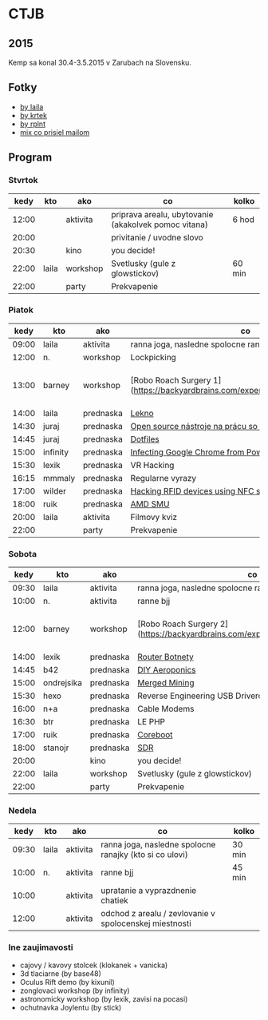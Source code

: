 # CTJB

## 2015

Kemp sa konal 30.4-3.5.2015 v Zarubach na Slovensku.

## Fotky

* [by laila](http://www.laila.sk/#/ctjb-2015/)
* [by krtek](http://imgur.com/a/DK8OA)
* [by rplnt](https://i.imgur.com/2egd2OY.gifv)
* [mix co prisiel mailom](https://www.flickr.com/photos/saint_laila/sets/72157652013279058/)

## Program

### Stvrtok

| kedy  | kto   | ako      | co                                                   | kolko  |
|-------|-------|----------|------------------------------------------------------|--------|
| 12:00 |       | aktivita | priprava arealu, ubytovanie (akakolvek pomoc vitana) | 6 hod  |
| 20:00 |       |          | privitanie / uvodne slovo                            |        |
| 20:30 |       | kino     | you decide!                                          |        |
| 22:00 | laila | workshop | Svetlusky (gule z glowstickov)                       | 60 min |
| 22:00 |       | party    | Prekvapenie                                          |        |

### Piatok

| kedy  | kto      | ako       | co                                                      | kolko  |
|-------|----------|-----------|---------------------------------------------------------|--------|
| 09:00 | laila    | aktivita  | ranna joga, nasledne spolocne ranajky (kto si co ulovi) | 45 min |
| 12:00 | n.       | workshop  | Lockpicking                                             | 2 hod  |
| 13:00 | barney   | workshop  | [Robo Roach Surgery 1](https://backyardbrains.com/experiments/roboRoachSurgery|Robo Roach Surgery 2) | 60 min |
| 14:00 | laila    | prednaska | [Lekno](http://lekno.sk/)                               | 30 min |
| 14:30 | juraj    | prednaska | [Open source nástroje na prácu so slovenčinou](https://github.com/essential-data) | 15 min |
| 14:45 | juraj    | prednaska | [Dotfiles](https://github.com/jooray/dotfiles)          | 15 min |
| 15:00 | infinity | prednaska | [Infecting Google Chrome from PowerShell](2015/ctjb_chrome.pdf) | 30 min |
| 15:30 | lexik    | prednaska | VR Hacking                                              | 45 min |
| 16:15 | mmmaly   | prednaska | Regularne vyrazy                                        | 45 min |
| 17:00 | wilder   | prednaska | [Hacking RFID devices using NFC smartphones](https://prezi.com/5blk8o07fadw/hacking-rfid-devices-using-nfc-smartphones/) | 60 min |
| 18:00 | ruik     | prednaska | [AMD SMU](2015/smu.pdf)                                 | 60 min |
| 20:00 | laila    | aktivita  | Filmovy kviz                                            | 90 min |
| 22:00 |          | party     | Prekvapenie                                             |        |

### Sobota

| kedy  | kto        | ako       | co                                                      | kolko  |
|-------|------------|-----------|---------------------------------------------------------|--------|
| 09:30 | laila      | aktivita  | ranna joga, nasledne spolocne ranajky (kto si co ulovi) | 45 min |
| 10:00 | n.         | aktivita  | ranne bjj                                               | 45 min |
| 12:00 | barney     | workshop  | [Robo Roach Surgery 2](https://backyardbrains.com/experiments/roboRoachSurgery|Robo Roach Surgery 2) | 60 min |
| 14:00 | lexik      | prednaska | [Router Botnety](2015/botnety.pdf)                      | 45 min |
| 14:45 | b42        | prednaska | [DIY Aeroponics](2015/aeroponie.pdf)                    | 15 min |
| 15:00 | ondrejsika | prednaska | [Merged Mining](2015/merged_mining.pdf)                 | 30 min |
| 15:30 | hexo       | prednaska | Reverse Engineering USB Driverov                        | 30 min |
| 16:00 | n+a        | prednaska | Cable Modems                                            | 30 min |
| 16:30 | btr        | prednaska | LE PHP                                                  | 30 min |
| 17:00 | ruik       | prednaska | [Coreboot](2015/coreboot.pdf)                           | 60 min |
| 18:00 | stanojr    | prednaska | [SDR](2015/sdr.pdf)                                     | 20 min |
| 20:00 |            | kino      | you decide!                                             |        |
| 22:00 | laila      | workshop  | Svetlusky (gule z glowstickov)                          | 60 min |
| 22:00 |            | party     | Prekvapenie                                             |        |

### Nedela

| kedy  | kto   | ako      | co                                                      | kolko  |
|-------|-------|----------|---------------------------------------------------------|--------|
| 09:30 | laila | aktivita | ranna joga, nasledne spolocne ranajky (kto si co ulovi) | 30 min |
| 10:00 | n.    | aktivita | ranne bjj                                               | 45 min |
| 10:00 |       | aktivita | upratanie a vyprazdnenie chatiek                        |        |
| 12:00 |       | aktivita | odchod z arealu / zevlovanie v spolocenskej miestnosti  |        |

### Ine zaujimavosti

* cajovy / kavovy stolcek (klokanek + vanicka)
* 3d tlaciarne (by base48)
* Oculus Rift demo (by kixunil)
* zonglovaci workshop (by infinity)
* astronomicky workshop (by lexik, zavisi na pocasi)
* ochutnavka Joylentu (by stick)
